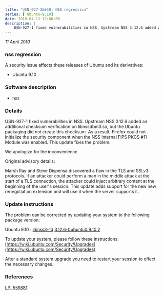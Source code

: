 ```yaml
---
title: "USN-927-2&#58; NSS regression"
series: [ ubuntu-9.10]
date: 2010-04-11 12:00:00
description: |
    USN-927-1 fixed vulnerabilities in NSS. Upstream NSS 3.12.6 added an additional checksum verification on libnssdbm3.so, but the Ubuntu packaging did not create this checksum. As a result, Firefox could not initialize the security component when the NSS Internal FIPS PKCS #11 Module was enabled. This update fixes the problem.
--- 
```

 
 

*11 April 2010*

### nss regression

A security issue affects these releases of Ubuntu and its derivatives:

* Ubuntu 9.10

### Software description

* nss 

### Details

USN-927-1 fixed vulnerabilities in NSS. Upstream NSS 3.12.6 added an additional checksum verification on libnssdbm3.so, but the Ubuntu packaging did not create this checksum. As a result, Firefox could not initialize the security component when the NSS Internal FIPS PKCS #11 Module was enabled. This update fixes the problem.

We apologize for the inconvenience.

Original advisory details:

 Marsh Ray and Steve Dispensa discovered a flaw in the TLS and SSLv3 protocols. If an attacker could perform a man in the middle attack at the start of a TLS connection, the attacker could inject arbitrary content at the beginning of the user&#39;s session. This update adds support for the new new renegotiation extension and will use it when the server supports it. 

### Update instructions

The problem can be corrected by updating your system to the following package version:

Ubuntu 9.10
 : [libnss3-1d](https://launchpad.net/ubuntu/+source/nss) <span> [3.12.6-0ubuntu0.9.10.2](https://launchpad.net/ubuntu/+source/nss/3.12.6-0ubuntu0.9.10.2) </span> 

To update your system, please follow these instructions: [https://wiki.ubuntu.com/Security/Upgrades](https://wiki.ubuntu.com/Security/Upgrades).

After a standard system upgrade you need to restart your session to effect the necessary changes. 

### References

 
 [LP: 559881](https://launchpad.net/bugs/559881)
 

